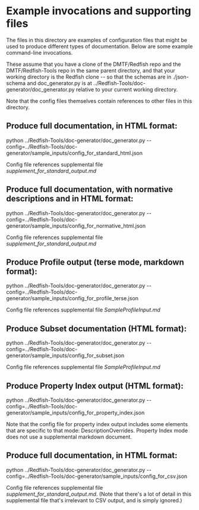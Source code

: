 # Example invocations and supporting files

The files in this directory are examples of configuration files that might be used to produce different types of documentation. Below are some example command-line invocations.

These assume that you have a clone of the DMTF/Redfish repo and the DMTF/Redfish-Tools repo in the same parent directory, and that your working directory is the Redfish clone -- so that the schemas are in ./json-schema and doc_generator.py is at ../Redfish-Tools/doc-generator/doc_generator.py relative to your current working directory.

Note that the config files themselves contain references to other files in this directory.


## Produce full documentation, in HTML format:

 python ../Redfish-Tools/doc-generator/doc_generator.py --config=../Redfish-Tools/doc-generator/sample_inputs/config_for_standard_html.json

Config file references supplemental file *supplement_for_standard_output.md*

## Produce full documentation, with normative descriptions and in HTML format:

 python ../Redfish-Tools/doc-generator/doc_generator.py --config=../Redfish-Tools/doc-generator/sample_inputs/config_for_normative_html.json

Config file references supplemental file *supplement_for_standard_output.md*

## Produce Profile output (terse mode, markdown format):

  python ../Redfish-Tools/doc-generator/doc_generator.py --config=../Redfish-Tools/doc-generator/sample_inputs/config_for_profile_terse.json

Config file references supplemental file *SampleProfileInput.md*

## Produce Subset documentation (HTML format):

  python ../Redfish-Tools/doc-generator/doc_generator.py --config=../Redfish-Tools/doc-generator/sample_inputs/config_for_subset.json

Config file references supplemental file *SampleProfileInput.md*


## Produce Property Index output (HTML format):

  python ../Redfish-Tools/doc-generator/doc_generator.py --config=../Redfish-Tools/doc-generator/sample_inputs/config_for_property_index.json

Note that the config file for property index output includes some elements that are specific to that mode: DescriptionOverrides. Property Index mode does not use a supplemental markdown document.

## Produce full documentation, in HTML format:

 python ../Redfish-Tools/doc-generator/doc_generator.py --config=../Redfish-Tools/doc-generator/sample_inputs/config_for_csv.json

Config file references supplemental file *supplement_for_standard_output.md*. (Note that there's a lot of detail in this supplemental file that's irrelevant to CSV output, and is simply ignored.)
